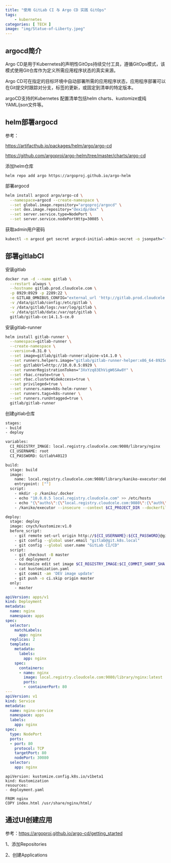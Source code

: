```yaml
---
title: "使用 GitLab CI 与 Argo CD 实践 GitOps"
tags:
    - kubernetes
categories: [ TECH ]
image: "img/Statue-of-Liberty.jpeg"
---
```


## argocd简介

Argo CD是用于Kubernetes的声明性GitOps持续交付工具，遵循GitOps模式，该模式使用Git仓库作为定义所需应用程序状态的真实来源。

Argo CD可在指定的目标环境中自动部署所需的应用程序状态，应用程序部署可以在Git提交时跟踪对分支，标签的更新，或固定到清单的特定版本。

argoCD支持的Kubernetes 配置清单包括helm charts、kustomize或纯YAML/json文件等。

## helm部署argocd

参考：

https://artifacthub.io/packages/helm/argo/argo-cd

https://github.com/argoproj/argo-helm/tree/master/charts/argo-cd

添加helm仓库

```
helm repo add argo https://argoproj.github.io/argo-helm
```

部署argocd

```bash
helm install argocd argo/argo-cd \
  --namespace=argocd --create-namespace \
  --set global.image.repository="argoproj/argocd" \
  --set dex.image.repository="dexidp/dex" \
  --set server.service.type=NodePort \
  --set server.service.nodePortHttp=30085 \
```

获取admin用户密码

```bash
kubectl -n argocd get secret argocd-initial-admin-secret -o jsonpath="{.data.password}" | base64 -d
```

## 部署gitlabCI

安装gitlab

```bash
docker run -d --name gitlab \
  --restart always \
  --hostname gitlab.prod.cloudcele.com \
  -p 8929:8929 -p 2289:22 \
  -e GITLAB_OMNIBUS_CONFIG="external_url 'http://gitlab.prod.cloudcele.com:8929'; gitlab_rails['gitlab_shell_ssh_port'] = 2289; gitlab_rails['initial_root_password'] = 'Gitlab@123';" \
  -v /data/gitlab/config:/etc/gitlab \
  -v /data/gitlab/logs:/var/log/gitlab \
  -v /data/gitlab/data:/var/opt/gitlab \
  gitlab/gitlab-ce:14.1.5-ce.0
```

安装gitlab-runner

```bash
helm install gitlab-runner \
  --namespace=gitlab-runner \
  --create-namespace \
  --version=0.31.0 \
  --set image=gitlab/gitlab-runner:alpine-v14.1.0 \
  --set runners.helpers.image="gitlab/gitlab-runner-helper:x86_64-8925d9a0" \
  --set gitlabUrl=http://10.0.0.5:8929 \
  --set runnerRegistrationToken="3XxYzq83EhVigW6SAw8Y" \
  --set rbac.create=true \
  --set rbac.clusterWideAccess=true \
  --set privileged=true \
  --set runners.name=k8s-helm-runner \
  --set runners.tags=k8s-runner \
  --set runners.runUntagged=true \
  gitlab/gitlab-runner
```

创建gitlab仓库

```bash
stages:
- build
- deploy

variables:
  CI_REGISTRY_IMAGE: local.registry.cloudcele.com:9080/library/nginx
  CI_USERNAME: root
  CI_PASSWORD: Gitlab%40123

build:
  stage: build
  image:
    name: local.registry.cloudcele.com:9080/library/kaniko-executor:debug
    entrypoint: [""]
  script:
    - mkdir -p /kaniko/.docker
    - echo "10.0.0.5 local.registry.cloudcele.com" >> /etc/hosts
    - echo "{\"auths\":{\"local.registry.cloudcele.com:9080\":{\"auth\":\"$(echo -n admin:Harbor12345 | base64)\"}}}" > /kaniko/.docker/config.json
    - /kaniko/executor --insecure --context $CI_PROJECT_DIR --dockerfile $CI_PROJECT_DIR/Dockerfile --destination $CI_REGISTRY_IMAGE:$CI_COMMIT_SHORT_SHA

deploy:
  stage: deploy
  image: cnych/kustomize:v1.0
  before_script:
    - git remote set-url origin http://${CI_USERNAME}:${CI_PASSWORD}@gitlab.prod.cloudcele.com:8929/root/nginx-demo.git
    - git config --global user.email "gitlab@git.k8s.local"
    - git config --global user.name "GitLab CI/CD"
  script:
    - git checkout -B master
    - cd deployment/
    - kustomize edit set image $CI_REGISTRY_IMAGE:$CI_COMMIT_SHORT_SHA
    - cat kustomization.yaml
    - git commit -am 'DEV image update'
    - git push -o ci.skip origin master
  only:
    - master
```





```yaml
apiVersion: apps/v1
kind: Deployment
metadata:
  name: nginx
  namespace: apps
spec:
  selector:
    matchLabels:
      app: nginx
  replicas: 2
  template:
    metadata:
      labels:
        app: nginx
    spec:
      containers:
      - name: nginx
        image: local.registry.cloudcele.com:9080/library/nginx:latest
        ports:
        - containerPort: 80
---
apiVersion: v1
kind: Service
metadata:
  name: nginx-service
  namespace: apps
  labels:
    app: nginx
spec:
  type: NodePort
  ports:
  - port: 80
    protocol: TCP
    targetPort: 80
    nodePort: 30080
  selector:
    app: nginx
```



```
apiVersion: kustomize.config.k8s.io/v1beta1
kind: Kustomization
resources:
- deployment.yaml
```



```
FROM nginx
COPY index.html /usr/share/nginx/html/
```



## 通过UI创建应用

参考：https://argoproj.github.io/argo-cd/getting_started

1、添加Repositories

2、创建Applications

